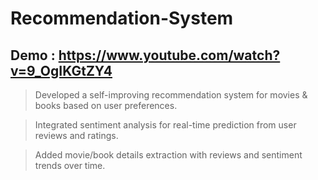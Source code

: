 # Recommendation-System

## Demo : https://www.youtube.com/watch?v=9_OgIKGtZY4

> Developed a self-improving recommendation system for movies & books based on user preferences.
 
> Integrated sentiment analysis for real-time prediction from user reviews and ratings.

> Added movie/book details extraction with reviews and sentiment trends over time.
